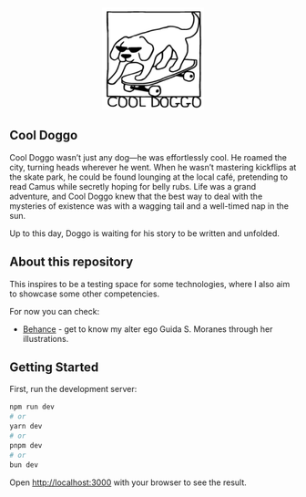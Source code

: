 
<p align="center">
  <img src="./public/cool-doggo.png" alt="Image Alt Text" />
</p>

## Cool Doggo

Cool Doggo wasn’t just any dog—he was effortlessly cool. He roamed the city, turning heads wherever he went. When he wasn’t mastering kickflips at the skate park, he could be found lounging at the local café, pretending to read Camus while secretly hoping for belly rubs. Life was a grand adventure, and Cool Doggo knew that the best way to deal with the mysteries of existence was with a wagging tail and a well-timed nap in the sun.

Up to this day, Doggo is waiting for his story to be written and unfolded.

## About this repository

This inspires to be a testing space for some technologies, where I also aim to showcase some other competencies. 

For now you can check:

- [Behance](https://www.behance.net/GuidaSMoranes) - get to know my alter ego Guida S. Moranes through her illustrations.


## Getting Started

First, run the development server:

```bash
npm run dev
# or
yarn dev
# or
pnpm dev
# or
bun dev
```

Open [http://localhost:3000](http://localhost:3000) with your browser to see the result.

